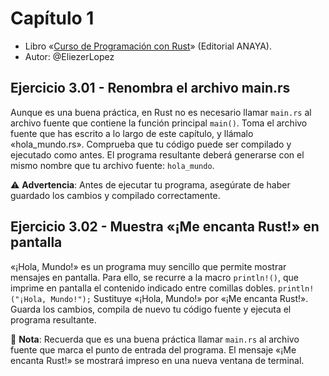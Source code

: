 # Capítulo 1
* Libro «[Curso de Programación con Rust]([url](https://amzn.to/3WEqWZJ))» (Editorial ANAYA).
* Autor: @EliezerLopez

## Ejercicio 3.01 - Renombra el archivo main.rs
Aunque es una buena práctica, en Rust no es necesario llamar ```main.rs``` al archivo fuente que contiene la función principal ```main()```. Toma el archivo fuente que has escrito a lo largo de este capítulo, y llámalo «hola_mundo.rs». Comprueba que tu código puede ser compilado y ejecutado como antes. El programa resultante deberá generarse con el mismo nombre que tu archivo fuente: ```hola_mundo```.

⚠️ **Advertencia**: Antes de ejecutar tu programa, asegúrate de haber guardado los cambios y compilado correctamente.

## Ejercicio 3.02 - Muestra «¡Me encanta Rust!» en pantalla
«¡Hola, Mundo!» es un programa muy sencillo que permite mostrar mensajes en pantalla. Para ello, se recurre a la macro ```println!()```, que imprime en pantalla el contenido indicado entre comillas dobles.
```println!("¡Hola, Mundo!");```
Sustituye «¡Hola, Mundo!» por «¡Me encanta Rust!». Guarda los cambios, compila de nuevo tu código fuente y ejecuta el programa resultante.

📝 **Nota**: Recuerda que es una buena práctica llamar ```main.rs``` al archivo fuente que marca el punto de entrada del programa. El mensaje «¡Me encanta Rust!» se mostrará impreso en una nueva ventana de terminal.
